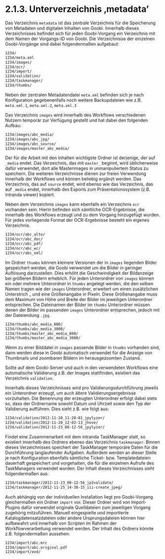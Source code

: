 # 2.1.3.  Unterverzeichnis ‚metadata’

Das Verzeichnis `metadata` ist das zentrale Verzeichnis für die Speicherung von Metadaten und digitalen Inhalten von Goobi. Innerhalb dieses Verzeichnisses befindet sich für jeden Goobi-Vorgang ein Verzeichnis mit dem Namen der Vorgangs-ID von Goobi. Die Verzeichnisse der einzelnen Goobi-Vorgänge sind dabei folgendermaßen aufgebaut:

```bash
1234/
1234/meta.xml
1234/images/
1234/ocr/
1234/import/
1234/validation/
1234/taskmanager/
1234/thumbs/
```

Neben der zentralen Metadatendatei `meta.xml` befinden sich je nach Konfiguration gegebenenfalls noch weitere Backupdateien wie z.B. `meta.xml.1`, `meta.xml.2`, `meta.xml.3`

Das Verzeichnis `images` wird innerhalb des Workflows verschiedenen Nutzern temporär zur Verfügung gestellt und hat dabei den folgenden Aufbau:

```bash
1234/images/abc_media/
1234/images/abc_jpg/
1234/images/abc_source/
1234/images/master_abc_media/
```

Der für die Arbeit mit den Inhalten wichtigste Ordner ist derjenige, der auf `_media` endet. Das Verzeichnis, das mit `master_` beginnt, wird üblicherweise dafür verwendet, dort alle Masterimages in unmanipuliertem Status zu speichern. Die weiteren Verzeichnisse dienen zur freien Verwendung innerhalb der Workflows und können beliebig ergänzt werden. Das Verzeichnis, das auf `source` endet, wird ebenso wie das Verzeichnis, das auf `_media` endet, innerhalb des Exports zum Präsentationssystem \(z.B. intranda viewer\) kopiert.

Neben dem Verzeichnis `images` kann ebenfalls ein Verzeichnis `ocr` vorhanden sein. Hierin befinden sich sämtliche OCR-Ergebnisse, die innerhalb des Workflows erzeugt und zu dem Vorgang hinzugefügt wurden. Für jedes vorliegende Format der OCR-Ergebnisse besteht ein eigenes Verzeichnis.

```bash
1234/ocr/abc_alto/
1234/ocr/abc_doc/
1234/ocr/abc_pdf/
1234/ocr/abc_wc/
1234/ocr/abc_xml/
```

Im Ordner `thumbs` können kleinere Versionen der in `images` liegenden Bilder gespeichert werden, die Goobi verwendet um die Bilder in geringer Auflösung darzustellen. Dies erhöht die Geschwindigkeit der Bildanzeige bei größeren Bildern erheblich. Für jeden Unterordner von `images` können ein oder mehrere Unterordner in `thumbs` angelegt werden, die den selben Namen tragen wie der `images` Unterordner, erweitert um einen zusätzlichen Unterstrich \_ und eine Größenangabe in Pixeln. Diese Größenangabe muss dem Maximum von Höhe und Breite der Bilder im jeweiligen Unterordner entsprechen. Die Dateinamen der Bilder im `thumbs` Unterordner müssen denen der Bilder im passenden `images` Unterordner entsprechen, jedoch mit der Dateiendung `.jpg`.

```bash
1234/thumbs/abc_media_800/
1234/thumbs/abc_media_3000/
1234/thumbs/master_abc_media_800/
1234/thumbs/master_abc_media_3000/
```

Wenn zu einer Bilddatei in `images` passende Bilder in `thumbs` vorhanden sind, dann werden diese in Goobi automatisch verwendet für die Anzeige von Thumbnails und zoombaren Bildern im herausgezoomten Zustand.

Sollte auf dem Goobi-Server und auch in den verwendeten Workflows eine automatische Validierung z.B. der Images stattfinden, existiert das Verzeichnis `validation`.

Innerhalb dieses Verzeichnisses wird pro Validierungsdurchführung jeweils ein Unterordner erzeugt, um auch ältere Validierungsergebnisse vorzuhalten. Die Benennung der erzeugten Unterordner erfolgt dabei stets so, dass der Ordnername sowohl Datum und Uhrzeit sowie den Typ der Validierung aufführen. Dies sieht z.B. wie folgt aus:

```bash
1234/validation/2012-11-20_11-20-01_jpylyzer/
1234/validation/2012-11-20_12-02-13_jhove/
1234/validation/2012-11-23_08-12-56_jpylyzer/
```

Findet eine Zusammenarbeit mit dem intranda TaskManager statt, so existiert innerhalb des Ordners ebenso das Verzeichnis `taskmanager`. Binnen dieses Verzeichnisses speichert der TaskManager temporäre Daten für die Durchführung langlaufender Aufgaben. Außerdem werden an dieser Stelle je nach Konfiguration ebenfalls sämtliche Ticket- bzw. Templatedateien dauerhaft gespeichert und vorgehalten, die für die einzelnen Aufrufe des TaskManagers verwendet wurden. Der Inhalt dieses Verzeichnisses sieht folgendermaßen aus:

```bash
1234/taskmanager/2012-11-23_08-12-56_jp2validate/
1234/taskmanager/2012-11-25_14-38-15_iii-create_jpeg/
```

Auch abhängig von der individuellen Installation liegt pro Goobi-Vorgang gleichermaßen ein Ordner `import` vor. Dieser Ordner wird von Import-Plugins dafür verwendet originale Quelldateien zum jeweiligen Vorgang zugehörig mitzuführen. Manuell eingespielte und importierte Katalogdatensatzdateien oder andere Ursprungsdateien können hier aufbewahrt und innerhalb von Scripten im Rahmen der Workflowverarbeitung verwendet werden. Der Inhalt des Ordners könnte z.B. folgendermaßen aussehen:

```bash
1234/import/abc.mrc
1234/import/abc.original.pdf
1234/import/eod/
```

